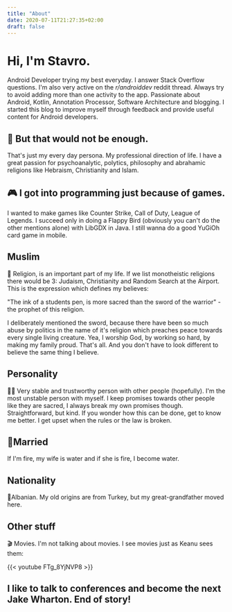 ```yaml
---
title: "About"
date: 2020-07-11T21:27:35+02:00
draft: false
---
```


# Hi, I'm Stavro. 

Android Developer trying my best everyday. I answer Stack Overflow questions. I'm also very active on the *r/androiddev* reddit thread. Always try to avoid adding more than one activity to the app. Passionate about Android, Kotlin, Annotation Processor, Software Architecture and blogging. I started this blog to improve myself through feedback and provide useful content for Android developers.

## 📕 But that would not be enough.
 That's just my every day persona. My professional direction of life. I have a great passion for psychoanalytic, polytics, philosophy and abrahamic religions like Hebraism, Christianity and Islam. 

## 🎮 I got into programming just because of games. 
I wanted to make games like Counter Strike, Call of Duty, League of Legends. I succeed only in doing a Flappy Bird (obviously you can't do the other mentions alone) with LibGDX in Java. I still wanna do a good YuGiOh card game in mobile.

## Muslim
 🕌 Religion, is an important part of my life. If we list monotheistic religions there would be 3: Judaism, Christianity and Random Search at the Airport. This is the expression which defines my believes:

"The ink of a students pen, is more sacred than the sword of the warrior" - the prophet of this religion.

I deliberately mentioned the sword, because there have been so much abuse by politics in the name of it's religion which preaches peace towards every single living creature. Yea, I worship God, by working so hard, by making my family proud. That's all. And you don't have to look different to believe the same thing I believe.

## Personality
🙈🙉 Very stable and trustworthy person with other people (hopefully). I'm the most unstable person with myself. I keep promises towards other people like they are sacred, I always break my own promises though. Straightforward, but kind. If you wonder how this can be done, get to know me better. 
I get upset when the rules or the law is broken.

## 👫Married
If I'm fire, my wife is water and if she is fire, I become water.

## Nationality
🚩Albanian. My old origins are from Turkey, but my great-grandfather moved here.

## Other stuff
🎬 Movies. I'm not talking about movies. I see movies just as Keanu sees them:

{{< youtube FTg_8YjNVP8 >}}

## I like to talk to conferences and become the next Jake Wharton. End of story!